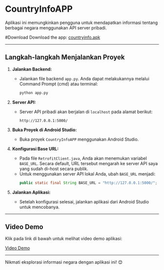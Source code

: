 # CountryInfoAPP

Aplikasi ini memungkinkan pengguna untuk mendapatkan informasi tentang berbagai negara menggunakan API server pribadi.

#Download
Download the app: [countryinfo.apk](https://drive.google.com/uc?id=1XjQkM1ZqTgc6uiyMrQV_7PWuJMXc1QoU)

---

## Langkah-langkah Menjalankan Proyek

1. **Jalankan Backend:**
   - Jalankan file backend `app.py`. Anda dapat melakukannya melalui Command Prompt (cmd) atau terminal:
     ```bash
     python app.py
     ```

2. **Server API:**
   - Server API pribadi akan berjalan di `localhost` pada alamat berikut:
     ```
     http://127.0.0.1:5000/
     ```

3. **Buka Proyek di Android Studio:**
   - Buka proyek `CountryInfoAPP` menggunakan Android Studio.

4. **Konfigurasi Base URL:**
   - Pada file `RetrofitClient.java`, Anda akan menemukan variabel `BASE_URL`. Secara default, URL tersebut mengarah ke server API saya yang sudah di-host secara publik.
   - Untuk menggunakan server API lokal Anda, ubah `BASE_URL` menjadi:
     ```java
     public static final String BASE_URL = "http://127.0.0.1:5000/";
     ```

5. **Jalankan Aplikasi:**
   - Setelah konfigurasi selesai, jalankan aplikasi dari Android Studio untuk mencobanya.

---

## Video Demo

Klik pada link di bawah untuk melihat video demo aplikasi:

[Video Demo](https://drive.google.com/uc?id=11Zil7YhzU8JU-sgdyAveuhmloJDe20Lv)

---

Nikmati eksplorasi informasi negara dengan aplikasi ini! 😊
